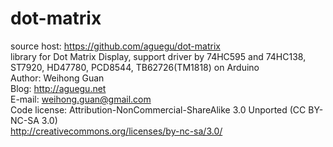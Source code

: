 dot-matrix
==========

source host: https://github.com/aguegu/dot-matrix
<br />
library for Dot Matrix Display, support driver by 74HC595 and 74HC138, ST7920, HD47780, PCD8544, TB62726(TM1818) on Arduino
<br />
Author: Weihong Guan
<br />
Blog: http://aguegu.net
<br />
E-mail: weihong.guan@gmail.com
<br />
Code license: Attribution-NonCommercial-ShareAlike 3.0 Unported (CC BY-NC-SA 3.0)
<br />
http://creativecommons.org/licenses/by-nc-sa/3.0/
<br />


